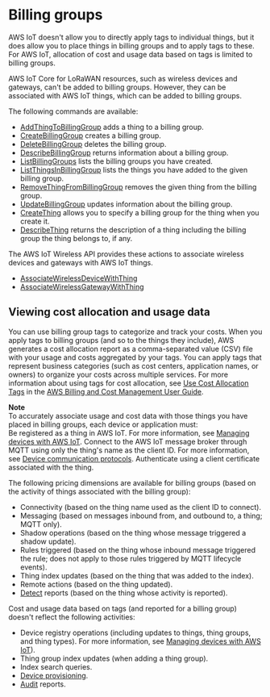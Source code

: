# Billing groups<a name="tagging-iot-billing-groups"></a>

AWS IoT doesn't allow you to directly apply tags to individual things, but it does allow you to place things in billing groups and to apply tags to these\. For AWS IoT, allocation of cost and usage data based on tags is limited to billing groups\.

AWS IoT Core for LoRaWAN resources, such as wireless devices and gateways, can't be added to billing groups\. However, they can be associated with AWS IoT things, which can be added to billing groups\.

The following commands are available:
+ [AddThingToBillingGroup](https://docs.aws.amazon.com/iot/latest/apireference/API_AddThingToBillingGroup) adds a thing to a billing group\.
+ [CreateBillingGroup](https://docs.aws.amazon.com/iot/latest/apireference/API_CreateBillingGroup) creates a billing group\.
+ [DeleteBillingGroup](https://docs.aws.amazon.com/iot/latest/apireference/API_DeleteBillingGroup) deletes the billing group\.
+ [DescribeBillingGroup](https://docs.aws.amazon.com/iot/latest/apireference/API_DescribeBillingGroup) returns information about a billing group\.
+ [ListBillingGroups](https://docs.aws.amazon.com/iot/latest/apireference/API_ListBillingGroups) lists the billing groups you have created\.
+ [ListThingsInBillingGroup](https://docs.aws.amazon.com/iot/latest/apireference/API_ListThingsInBillingGroup) lists the things you have added to the given billing group\.
+ [RemoveThingFromBillingGroup](https://docs.aws.amazon.com/iot/latest/apireference/API_RemoveThingFromBillingGroup) removes the given thing from the billing group\.
+ [UpdateBillingGroup](https://docs.aws.amazon.com/iot/latest/apireference/API_UpdateBillingGroup) updates information about the billing group\.
+ [CreateThing](https://docs.aws.amazon.com/iot/latest/apireference/API_CreateThing) allows you to specify a billing group for the thing when you create it\.
+ [DescribeThing](https://docs.aws.amazon.com/iot/latest/apireference/API_DescribeThing) returns the description of a thing including the billing group the thing belongs to, if any\.

The AWS IoT Wireless API provides these actions to associate wireless devices and gateways with AWS IoT things\.
+ [AssociateWirelessDeviceWithThing](https://docs.aws.amazon.com/iot-wireless/2020-11-22/apireference/API_AssociateWirelessDeviceWithThing.html)
+ [AssociateWirelessGatewayWithThing](https://docs.aws.amazon.com/iot-wireless/2020-11-22/apireference/API_AssociateWirelessGatewayWithThing.html)

## Viewing cost allocation and usage data<a name="tagging-iot-billing-groups-costs"></a>

You can use billing group tags to categorize and track your costs\. When you apply tags to billing groups \(and so to the things they include\), AWS generates a cost allocation report as a comma\-separated value \(CSV\) file with your usage and costs aggregated by your tags\. You can apply tags that represent business categories \(such as cost centers, application names, or owners\) to organize your costs across multiple services\. For more information about using tags for cost allocation, see [ Use Cost Allocation Tags](https://docs.aws.amazon.com/awsaccountbilling/latest/aboutv2/cost-alloc-tags.html) in the [ AWS Billing and Cost Management User Guide](https://docs.aws.amazon.com/awsaccountbilling/latest/aboutv2/)\.

**Note**  
To accurately associate usage and cost data with those things you have placed in billing groups, each device or application must:  
Be registered as a thing in AWS IoT\. For more information, see [Managing devices with AWS IoT](iot-thing-management.md)\.
Connect to the AWS IoT message broker through MQTT using only the thing's name as the client ID\. For more information, see [Device communication protocols](protocols.md)\.
Authenticate using a client certificate associated with the thing\.

The following pricing dimensions are available for billing groups \(based on the activity of things associated with the billing group\):
+ Connectivity \(based on the thing name used as the client ID to connect\)\.
+ Messaging \(based on messages inbound from, and outbound to, a thing; MQTT only\)\.
+ Shadow operations \(based on the thing whose message triggered a shadow update\)\.
+ Rules triggered \(based on the thing whose inbound message triggered the rule; does not apply to those rules triggered by MQTT lifecycle events\)\.
+ Thing index updates \(based on the thing that was added to the index\)\. 
+ Remote actions \(based on the thing updated\)\.
+ [Detect](device-defender-detect.md) reports \(based on the thing whose activity is reported\)\.

Cost and usage data based on tags \(and reported for a billing group\) doesn't reflect the following activities:
+ Device registry operations \(including updates to things, thing groups, and thing types\)\. For more information, see [Managing devices with AWS IoT](iot-thing-management.md)\)\.
+ Thing group index updates \(when adding a thing group\)\.
+ Index search queries\.
+ [Device provisioning](iot-provision.md)\.
+ [Audit](device-defender-audit.md) reports\. 
